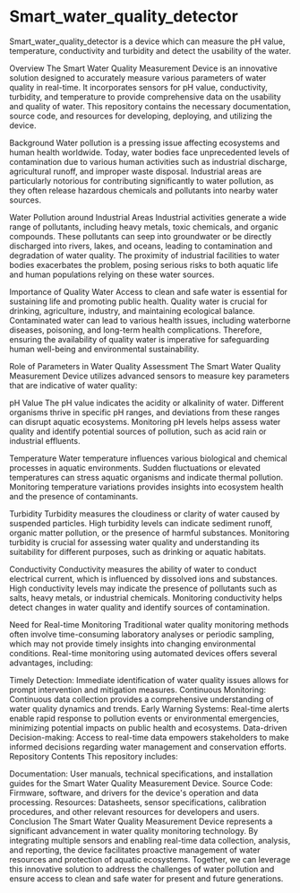 # Smart_water_quality_detector
Smart_water_quality_detector is a device which can measure the pH value, temperature, conductivity and turbidity and detect the usability of the water. 

Overview
The Smart Water Quality Measurement Device is an innovative solution designed to accurately measure various parameters of water quality in real-time. It incorporates sensors for pH value, conductivity, turbidity, and temperature to provide comprehensive data on the usability and quality of water. This repository contains the necessary documentation, source code, and resources for developing, deploying, and utilizing the device.

Background
Water pollution is a pressing issue affecting ecosystems and human health worldwide. Today, water bodies face unprecedented levels of contamination due to various human activities such as industrial discharge, agricultural runoff, and improper waste disposal. Industrial areas are particularly notorious for contributing significantly to water pollution, as they often release hazardous chemicals and pollutants into nearby water sources.

Water Pollution around Industrial Areas
Industrial activities generate a wide range of pollutants, including heavy metals, toxic chemicals, and organic compounds. These pollutants can seep into groundwater or be directly discharged into rivers, lakes, and oceans, leading to contamination and degradation of water quality. The proximity of industrial facilities to water bodies exacerbates the problem, posing serious risks to both aquatic life and human populations relying on these water sources.

Importance of Quality Water
Access to clean and safe water is essential for sustaining life and promoting public health. Quality water is crucial for drinking, agriculture, industry, and maintaining ecological balance. Contaminated water can lead to various health issues, including waterborne diseases, poisoning, and long-term health complications. Therefore, ensuring the availability of quality water is imperative for safeguarding human well-being and environmental sustainability.

Role of Parameters in Water Quality Assessment
The Smart Water Quality Measurement Device utilizes advanced sensors to measure key parameters that are indicative of water quality:

pH Value
The pH value indicates the acidity or alkalinity of water. Different organisms thrive in specific pH ranges, and deviations from these ranges can disrupt aquatic ecosystems. Monitoring pH levels helps assess water quality and identify potential sources of pollution, such as acid rain or industrial effluents.

Temperature
Water temperature influences various biological and chemical processes in aquatic environments. Sudden fluctuations or elevated temperatures can stress aquatic organisms and indicate thermal pollution. Monitoring temperature variations provides insights into ecosystem health and the presence of contaminants.

Turbidity
Turbidity measures the cloudiness or clarity of water caused by suspended particles. High turbidity levels can indicate sediment runoff, organic matter pollution, or the presence of harmful substances. Monitoring turbidity is crucial for assessing water quality and understanding its suitability for different purposes, such as drinking or aquatic habitats.

Conductivity
Conductivity measures the ability of water to conduct electrical current, which is influenced by dissolved ions and substances. High conductivity levels may indicate the presence of pollutants such as salts, heavy metals, or industrial chemicals. Monitoring conductivity helps detect changes in water quality and identify sources of contamination.

Need for Real-time Monitoring
Traditional water quality monitoring methods often involve time-consuming laboratory analyses or periodic sampling, which may not provide timely insights into changing environmental conditions. Real-time monitoring using automated devices offers several advantages, including:

Timely Detection: Immediate identification of water quality issues allows for prompt intervention and mitigation measures.
Continuous Monitoring: Continuous data collection provides a comprehensive understanding of water quality dynamics and trends.
Early Warning Systems: Real-time alerts enable rapid response to pollution events or environmental emergencies, minimizing potential impacts on public health and ecosystems.
Data-driven Decision-making: Access to real-time data empowers stakeholders to make informed decisions regarding water management and conservation efforts.
Repository Contents
This repository includes:

Documentation: User manuals, technical specifications, and installation guides for the Smart Water Quality Measurement Device.
Source Code: Firmware, software, and drivers for the device's operation and data processing.
Resources: Datasheets, sensor specifications, calibration procedures, and other relevant resources for developers and users.
Conclusion
The Smart Water Quality Measurement Device represents a significant advancement in water quality monitoring technology. By integrating multiple sensors and enabling real-time data collection, analysis, and reporting, the device facilitates proactive management of water resources and protection of aquatic ecosystems. Together, we can leverage this innovative solution to address the challenges of water pollution and ensure access to clean and safe water for present and future generations.

